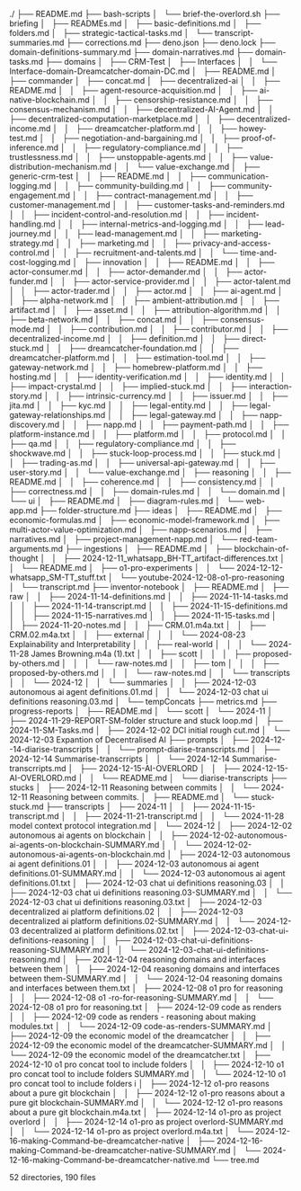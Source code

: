 ./
├── README.md
├── bash-scripts
│   └── brief-the-overlord.sh
├── briefing
│   ├── READMEs.md
│   ├── basic-definitions.md
│   ├── folders.md
│   ├── strategic-tactical-tasks.md
│   └── transcript-summaries.md
├── corrections.md
├── deno.json
├── deno.lock
├── domain-definitions-summary.md
├── domain-narratives.md
├── domain-tasks.md
├── domains
│   ├── CRM-Test
│   ├── Interfaces
│   │   └── Interface-domain-Dreamcatcher-domain-DC.md
│   ├── README.md
│   ├── commander
│   ├── concat.md
│   ├── decentralized-ai
│   │   ├── README.md
│   │   ├── agent-resource-acquisition.md
│   │   ├── ai-native-blockchain.md
│   │   ├── censorship-resistance.md
│   │   ├── consensus-mechanism.md
│   │   ├── decentralized-AI-Agent.md
│   │   ├── decentralized-computation-marketplace.md
│   │   ├── decentralized-income.md
│   │   ├── dreamcatcher-platform.md
│   │   ├── howey-test.md
│   │   ├── negotiation-and-bargaining.md
│   │   ├── proof-of-inference.md
│   │   ├── regulatory-compliance.md
│   │   ├── trustlessness.md
│   │   ├── unstoppable-agents.md
│   │   ├── value-distribution-mechanism.md
│   │   └── value-exchange.md
│   ├── generic-crm-test
│   │   ├── README.md
│   │   ├── communication-logging.md
│   │   ├── community-building.md
│   │   ├── community-engagement.md
│   │   ├── contract-management.md
│   │   ├── customer-management.md
│   │   ├── customer-tasks-and-reminders.md
│   │   ├── incident-control-and-resolution.md
│   │   ├── incident-handling.md
│   │   ├── internal-metrics-and-logging.md
│   │   ├── lead-journey.md
│   │   ├── lead-management.md
│   │   ├── marketing-strategy.md
│   │   ├── marketing.md
│   │   ├── privacy-and-access-control.md
│   │   ├── recruitment-and-talents.md
│   │   └── time-and-cost-logging.md
│   ├── innovation
│   │   ├── README.md
│   │   ├── actor-consumer.md
│   │   ├── actor-demander.md
│   │   ├── actor-funder.md
│   │   ├── actor-service-provider.md
│   │   ├── actor-talent.md
│   │   ├── actor-trader.md
│   │   ├── actor.md
│   │   ├── ai-agent.md
│   │   ├── alpha-network.md
│   │   ├── ambient-attribution.md
│   │   ├── artifact.md
│   │   ├── asset.md
│   │   ├── attribution-algorithm.md
│   │   ├── beta-network.md
│   │   ├── concat.md
│   │   ├── consensus-mode.md
│   │   ├── contribution.md
│   │   ├── contributor.md
│   │   ├── decentralized-income.md
│   │   ├── definition.md
│   │   ├── direct-stuck.md
│   │   ├── dreamcatcher-foundation.md
│   │   ├── dreamcatcher-platform.md
│   │   ├── estimation-tool.md
│   │   ├── gateway-network.md
│   │   ├── homebrew-platform.md
│   │   ├── hosting.md
│   │   ├── identity-verification.md
│   │   ├── identity.md
│   │   ├── impact-crystal.md
│   │   ├── implied-stuck.md
│   │   ├── interaction-story.md
│   │   ├── intrinsic-currency.md
│   │   ├── issuer.md
│   │   ├── jita.md
│   │   ├── kyc.md
│   │   ├── legal-entity.md
│   │   ├── legal-gateway-relationships.md
│   │   ├── legal-gateway.md
│   │   ├── napp-discovery.md
│   │   ├── napp.md
│   │   ├── payment-path.md
│   │   ├── platform-instance.md
│   │   ├── platform.md
│   │   ├── protocol.md
│   │   ├── qa.md
│   │   ├── regulatory-compliance.md
│   │   ├── shockwave.md
│   │   ├── stuck-loop-process.md
│   │   ├── stuck.md
│   │   ├── trading-as.md
│   │   ├── universal-api-gateway.md
│   │   ├── user-story.md
│   │   └── value-exchange.md
│   ├── reasoning
│   │   ├── README.md
│   │   ├── coherence.md
│   │   ├── consistency.md
│   │   ├── correctness.md
│   │   ├── domain-rules.md
│   │   └── domain.md
│   └── ui
│       ├── README.md
│       ├── diagram-rules.md
│       └── web-app.md
├── folder-structure.md
├── ideas
│   ├── README.md
│   ├── economic-formulas.md
│   ├── economic-model-framework.md
│   ├── multi-actor-value-optimization.md
│   ├── napp-scenarios.md
│   ├── narratives.md
│   ├── project-management-napp.md
│   └── red-team-arguments.md
├── ingestions
│   ├── README.md
│   ├── blockchain-of-thought
│   │   ├── 2024-12-11_whatsapp_BH-TT_artifact-differences.txt
│   │   └── README.md
│   ├── o1-pro-experiments
│   │   └── 2024-12-12-whatsapp_SM-TT_stuff.txt
│   └── youtube-2024-12-08-o1-pro-reasoning
│       └── transcript.md
├── inventor-notebook
│   ├── README.md
│   ├── raw
│   │   ├── 2024-11-14-definitions.md
│   │   ├── 2024-11-14-tasks.md
│   │   ├── 2024-11-14-transcript.md
│   │   ├── 2024-11-15-definitions.md
│   │   ├── 2024-11-15-narratives.md
│   │   ├── 2024-11-15-tasks.md
│   │   ├── 2024-11-20-notes.md
│   │   ├── CRM.01.m4a.txt
│   │   ├── CRM.02.m4a.txt
│   │   ├── external
│   │   │   └── 2024-08-23 Explainability and Interpretability
│   │   ├── real-world
│   │   │   └── 2024-11-28 James Browning.m4a (1).txt
│   │   ├── scott
│   │   │   ├── proposed-by-others.md
│   │   │   └── raw-notes.md
│   │   ├── tom
│   │   │   ├── proposed-by-others.md
│   │   │   └── raw-notes.md
│   │   └── transcripts
│   │       └── 2024-12
│   │           └── summaries
│   │               ├── 2024-12-03 autonomous ai agent definitions.01.md
│   │               └── 2024-12-03 chat ui definitions reasoning.03.md
│   └── tempConcats
├── metrics.md
├── progress-reports
│   ├── README.md
│   └── scott
│       └── 2024-11
│           ├── 2024-11-29-REPORT-SM-folder structure and stuck loop.md
│           ├── 2024-11-SM-Tasks.md
│           ├── 2024-12-02 DCI initial rough cut.md
│           └── 2024-12-03 Expantion of Decentralised AI
├── prompts
│   ├── 2024-12--14-diarise-transcripts
│   │   └── prompt-diarise-transcripts.md
│   ├── 2024-12-14 Summarise-transcrripts
│   │   └── 2024-12-14 Summarise-transcrripts.md
│   ├── 2024-12-15-AI-OVERLORD
│   │   ├── 2024-12-15-AI-OVERLORD.md
│   │   └── README.md
│   └── diarise-transcripts
├── stucks
│   ├── 2024-12-11 Reasoning between commits
│   │   └── 2024-12-11 Reasoning between commits.
│   ├── README.md
│   └── stuck-stuck.md
├── transcripts
│   ├── 2024-11
│   │   ├── 2024-11-15-transcript.md
│   │   ├── 2024-11-21-transcript.md
│   │   └── 2024-11-28 model context protocol integration.md
│   └── 2024-12
│       ├── 2024-12-02 autonomous ai agents on blockchain
│       │   ├── 2024-12-02-autonomous-ai-agents-on-blockchain-SUMMARY.md
│       │   └── 2024-12-02-autonomous-ai-agents-on-blockchain.md
│       ├── 2024-12-03 autonomous ai agent definitions.01
│       │   ├── 2024-12-03 autonomous ai agent definitions.01-SUMMARY.md
│       │   └── 2024-12-03 autonomous ai agent definitions.01.txt
│       ├── 2024-12-03 chat ui definitions reasoning.03
│       │   ├── 2024-12-03 chat ui definitions reasoning.03-SUMMARY.md
│       │   └── 2024-12-03 chat ui definitions reasoning.03.txt
│       ├── 2024-12-03 decentralized ai platform definitions.02
│       │   ├── 2024-12-03 decentralized ai platform definitions.02-SUMMARY.md
│       │   └── 2024-12-03 decentralized ai platform definitions.02.txt
│       ├── 2024-12-03-chat-ui-definitions-reasoning
│       │   ├── 2024-12-03-chat-ui-definitions-reasoning-SUMMARY.md
│       │   └── 2024-12-03-chat-ui-definitions-reasoning.md
│       ├── 2024-12-04 reasoning domains and interfaces between them
│       │   ├── 2024-12-04 reasoning domains and interfaces between them-SUMMARY.md
│       │   └── 2024-12-04 reasoning domains and interfaces between them.txt
│       ├── 2024-12-08 o1 pro for reasoning
│       │   ├── 2024-12-08 o1 -ro-for-reasoning-SUMMARY.md
│       │   └── 2024-12-08 o1 pro for reasoning.txt
│       ├── 2024-12-09 code as renders
│       │   ├── 2024-12-09 code as renders - reasoning about making modules.txt
│       │   └── 2024-12-09 code-as-renders-SUMMARY.md
│       ├── 2024-12-09 the economic model of the dreamcatcher
│       │   ├── 2024-12-09 the economic model of the dreamcatcher-SUMMARY.md
│       │   └── 2024-12-09 the economic model of the dreamcatcher.txt
│       ├── 2024-12-10 o1 pro concat tool to include folders
│       │   ├── 2024-12-10 o1 pro concat tool to include folders SUMMARY.md
│       │   └── 2024-12-10 o1 pro concat tool to include folders i
│       ├── 2024-12-12 o1-pro reasons about a pure git blockchain
│       │   ├── 2024-12-12 o1-pro reasons about a pure git blockchain-SUMMARY.md
│       │   └── 2024-12-12 o1-pro reasons about a pure git blockchain.m4a.txt
│       ├── 2024-12-14 o1-pro as project overlord
│       │   ├── 2024-12-14 o1-pro as project overlord-SUMMARY.md
│       │   └── 2024-12-14 o1-pro as project overlord.m4a.txt
│       └── 2024-12-16-making-Command-be-dreamcatcher-native
│           ├── 2024-12-16-making-Command-be-dreamcatcher-native-SUMMARY.md
│           └── 2024-12-16-making-Command-be-dreamcatcher-native.md
└── tree.md

52 directories, 190 files
